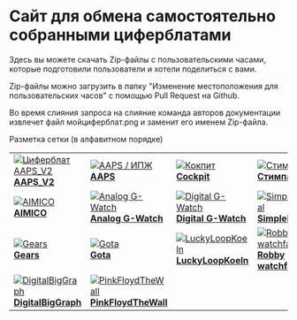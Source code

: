 # Сайт для обмена самостоятельно собранными циферблатами

Здесь вы можете скачать Zip-файлы с пользовательскими часами, которые подготовили пользователи и хотели поделиться с вами.

Zip-файлы можно загрузить в папку "Изменение местоположения для пользовательских часов" с помощью Pull Request на Github.

Во время слияния запроса на слияние команда авторов документации извлечет файл мойциферблат.png и заменит его именем Zip-файла.

Разметка сетки (в алфавитном порядке)

|                                                                                                                                                                                    |                                                                                                                                                                                   |                                                                                                                                                                              |                                                                                                                                                                              |
| ---------------------------------------------------------------------------------------------------------------------------------------------------------------------------------- | --------------------------------------------------------------------------------------------------------------------------------------------------------------------------------- | ---------------------------------------------------------------------------------------------------------------------------------------------------------------------------- | ---------------------------------------------------------------------------------------------------------------------------------------------------------------------------- |
| [![Циферблат AAPS_V2](../ExchangeSiteCustomWatchfaces/AAPS_V2-CustomWatchface.png) <br>**AAPS_V2**](../ExchangeSiteCustomWatchfaces/AAPS_V2.zip)                             | [![AAPS / ИПЖ](../ExchangeSiteCustomWatchfaces/AAPS-CustomWatchface.png) <br>**AAPS**](../ExchangeSiteCustomWatchfaces/AAPS.zip)                                            | [![Кокпит](../ExchangeSiteCustomWatchfaces/Cockpit-CustomWatchface.png) <br>**Cockpit**](../ExchangeSiteCustomWatchfaces/Cockpit.zip)                                  | [![Cтимпанк](../ExchangeSiteCustomWatchfaces/SteamPunk-CustomWatchface.png) <br>**Стимпанк**](../ExchangeSiteCustomWatchfaces/SteamPunk.zip)                           |
| [![AIMICO](../ExchangeSiteCustomWatchfaces/AIMICO-V1_1-CustomWatchface.png) <br>**AIMICO**](../ExchangeSiteCustomWatchfaces/AIMICO-V1_1.zip)                                 | [![Analog G-Watch](../ExchangeSiteCustomWatchfaces/Analog_G-Watch-CustomWatchface.png) <br>**Analog G-Watch**](../ExchangeSiteCustomWatchfaces/Analog_G-Watch.zip)          | [![Digital G-Watch](../ExchangeSiteCustomWatchfaces/Digital_G-Watch-CustomWatchface.png) <br>**Digital G-Watch**](../ExchangeSiteCustomWatchfaces/Digital_G-Watch.zip) | [![SimpleDigital](../ExchangeSiteCustomWatchfaces/SimpleDigital_v1.3-CustomWatchface.png) <br>**SimpleDigital**](../ExchangeSiteCustomWatchfaces/SteamPunk.zip)        |
| [![Gears](../ExchangeSiteCustomWatchfaces/Gears-CustomWatchface.jpg) <br>**Gears**](../ExchangeSiteCustomWatchfaces/Gears.zip)                                               | [![Gota](../ExchangeSiteCustomWatchfaces/Gota-CustomWatchface.png) <br>**Gota**](../ExchangeSiteCustomWatchfaces/Gota_v2.4.zip)                                             | [![LuckyLoopKoeln](../ExchangeSiteCustomWatchfaces/LuckyLoopKoeln-CustomWatchface.png) <br>**LuckyLoopKoeln**](../ExchangeSiteCustomWatchfaces/LuckyLoopKoeln.zip)     | [![Robby watchface](../ExchangeSiteCustomWatchfaces/Robby_watchface-CustomWatchface.png) <br>**Robby watchface**](../ExchangeSiteCustomWatchfaces/Robby_watchface.zip) |
| [![DigitalBigGraph](../ExchangeSiteCustomWatchfaces/DigitalBigGraph-CustomWatchface.png) <br/>**DigitalBigGraph**](../ExchangeSiteCustomWatchfaces/DigitalBigGraph_v1.5.zip) | [![PinkFloydTheWall](../ExchangeSiteCustomWatchfaces/PinkFloydTheWall-CustomWatchface.png) <br/>**PinkFloydTheWall**](../ExchangeSiteCustomWatchfaces/PinkFloydTheWall.zip) |                                                                                                                                                                              |                                                                                                                                                                              |



